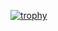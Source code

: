 [![trophy](https://github-profile-trophy.vercel.app/kwiararyo-ma)](https://github.com/ryo-ma/github-profile-trophy)

